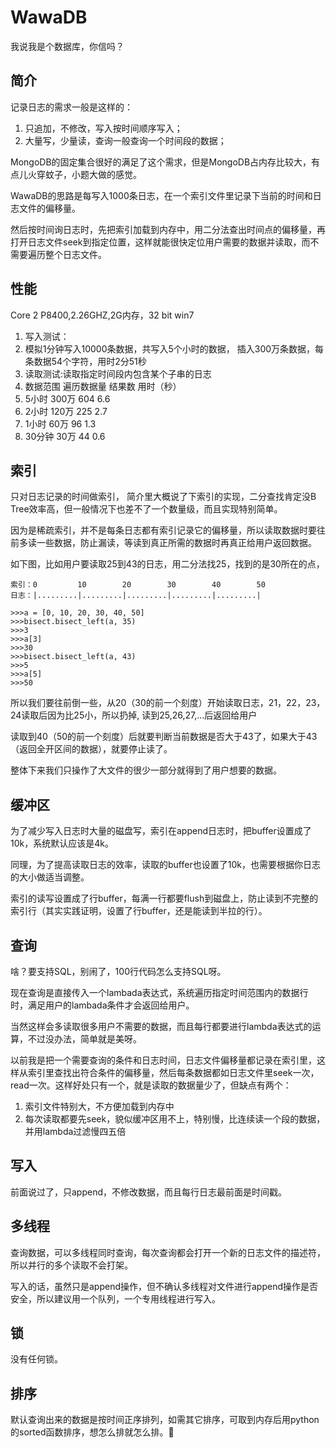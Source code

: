 # WawaDB

我说我是个数据库，你信吗？

## 简介

记录日志的需求一般是这样的：

1. 只追加，不修改，写入按时间顺序写入；
1. 大量写，少量读，查询一般查询一个时间段的数据；

MongoDB的固定集合很好的满足了这个需求，但是MongoDB占内存比较大，有点儿火穿蚊子，小题大做的感觉。

WawaDB的思路是每写入1000条日志，在一个索引文件里记录下当前的时间和日志文件的偏移量。

然后按时间询日志时，先把索引加载到内存中，用二分法查出时间点的偏移量，再打开日志文件seek到指定位置，这样就能很快定位用户需要的数据并读取，而不需要遍历整个日志文件。

## 性能

Core 2 P8400,2.26GHZ,2G内存，32 bit win7

1. 写入测试：
 1. 模拟1分钟写入10000条数据，共写入5个小时的数据， 插入300万条数据，每条数据54个字符，用时2分51秒
1. 读取测试:读取指定时间段内包含某个子串的日志
 1. 数据范围    遍历数据量  结果数  用时（秒）
 1. 5小时       300万       604     6.6
 1. 2小时       120万       225     2.7
 1. 1小时       60万        96      1.3
 1. 30分钟      30万        44      0.6 

## 索引

只对日志记录的时间做索引， 简介里大概说了下索引的实现，二分查找肯定没B Tree效率高，但一般情况下也差不了一个数量级，而且实现特别简单。

因为是稀疏索引，并不是每条日志都有索引记录它的偏移量，所以读取数据时要往前多读一些数据，防止漏读，等读到真正所需的数据时再真正给用户返回数据。

如下图，比如用户要读取25到43的日志，用二分法找25，找到的是30所在的点，

    索引：0         10        20        30        40        50 
    日志：|.........|.........|.........|.........|.........|

    >>>a = [0, 10, 20, 30, 40, 50]
    >>>bisect.bisect_left(a, 35)
    >>>3
    >>>a[3]
    >>>30
    >>>bisect.bisect_left(a, 43)
    >>>5
    >>>a[5]
    >>>50

所以我们要往前倒一些，从20（30的前一个刻度）开始读取日志，21，22，23，24读取后因为比25小，所以扔掉, 读到25,26,27,...后返回给用户

读取到40（50的前一个刻度）后就要判断当前数据是否大于43了，如果大于43（返回全开区间的数据），就要停止读了。

整体下来我们只操作了大文件的很少一部分就得到了用户想要的数据。

## 缓冲区

为了减少写入日志时大量的磁盘写，索引在append日志时，把buffer设置成了10k，系统默认应该是4k。

同理，为了提高读取日志的效率，读取的buffer也设置了10k，也需要根据你日志的大小做适当调整。

索引的读写设置成了行buffer，每满一行都要flush到磁盘上，防止读到不完整的索引行（其实实践证明，设置了行buffer，还是能读到半拉的行）。


## 查询

啥？要支持SQL，别闹了，100行代码怎么支持SQL呀。

现在查询是直接传入一个lambada表达式，系统遍历指定时间范围内的数据行时，满足用户的lambada条件才会返回给用户。

当然这样会多读取很多用户不需要的数据，而且每行都要进行lambda表达式的运算，不过没办法，简单就是美呀。

以前我是把一个需要查询的条件和日志时间，日志文件偏移量都记录在索引里，这样从索引里查找出符合条件的偏移量，然后每条数据都如日志文件里seek一次，read一次。这样好处只有一个，就是读取的数据量少了，但缺点有两个：

1. 索引文件特别大，不方便加载到内存中
1. 每次读取都要先seek，貌似缓冲区用不上，特别慢，比连续读一个段的数据，并用lambda过滤慢四五倍

## 写入

前面说过了，只append，不修改数据，而且每行日志最前面是时间戳。

## 多线程

查询数据，可以多线程同时查询，每次查询都会打开一个新的日志文件的描述符，所以并行的多个读取不会打架。

写入的话，虽然只是append操作，但不确认多线程对文件进行append操作是否安全，所以建议用一个队列，一个专用线程进行写入。

## 锁

没有任何锁。

## 排序

默认查询出来的数据是按时间正序排列，如需其它排序，可取到内存后用python的sorted函数排序，想怎么排就怎么排。

